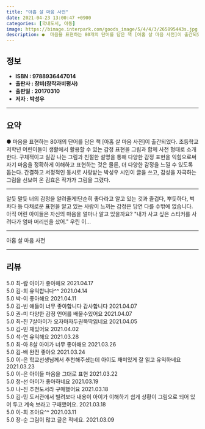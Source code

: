 ```yaml
---
title: "아홉 살 마음 사전"
date: 2021-04-23 13:00:47 +0900
categories: [국내도서, 아동]
image: https://bimage.interpark.com/goods_image/5/4/4/3/265895443s.jpg
description: ●  마음을 표현하는 80개의 단어를 담은 책 [아홉 살 마음 사전]이 출간되었다. 초등학교 저학년 어린이들이 생활에서 활용할 수 있는 감정 표현을 그림과 함께 사전 형태로 소개한다. 구체적이고 실감 나는 그림과 친절한 설명을 통해 다양한 감정 표현을 익힘으로써 자기 마음을 정확하게 이해하고 표현하는 것
---
```


## **정보**

- **ISBN : 9788936447014**
- **출판사 : 창비(창작과비평사)**
- **출판일 : 20170310**
- **저자 : 박성우**

------



## **요약**

●  마음을 표현하는 80개의 단어를 담은 책 [아홉 살 마음 사전]이 출간되었다. 초등학교 저학년 어린이들이 생활에서 활용할 수 있는 감정 표현을 그림과 함께 사전 형태로 소개한다. 구체적이고 실감 나는 그림과 친절한 설명을 통해 다양한 감정 표현을 익힘으로써 자기 마음을 정확하게 이해하고 표현하는 것은 물론, 더 다양한 감정을 느낄 수 있도록 돕는다. 간결하고 서정적인 동시로 사랑받는 박성우 시인이 글을 쓰고, 감성을 자극하는 그림을 선보여 온 김효은 작가가 그림을 그렸다.

------

알듯 말듯 너의 감정을 알려줄게!단순히 좋다라고 알고 있는 것과 즐겁다, 뿌듯하다, 벅차다 등 다채로운 표현을 알고 있는 사람이 느끼는 감정은 당연 다를 수밖에 없습니다. 아직 어린 아이들은 자신의 마음을 얼마나 알고 있을까요? &quot;내가 사고 싶은 스티커를 사려다가 엄마 머리핀을 샀어.&quot; 우린 이... 

------


아홉 살 마음 사전 

------


## **리뷰** 

5.0 최-람 아이가 좋아해요 2021.04.17 <br/>5.0 김-희 유익합니다^^ 2021.04.14 <br/>5.0 박-이 좋아해요 2021.04.11 <br/>5.0 김-빈 애들이 너무 좋아합니다 감사합니다 2021.04.07 <br/>5.0 권-미 다양한 감정 언어를 배울수있어요 2021.04.07 <br/>5.0 최-진 7살아이가 오자마자두권뚝딱읽네요
 2021.04.05 <br/>5.0 김-민 재밌어요 2021.04.02 <br/>5.0 석-연 유익해요 2021.03.28 <br/>5.0 최-아 8살 아이가 너무 좋아해요 2021.03.26 <br/>5.0 김-배 완전 좋아요 2021.03.24 <br/>5.0 이-은 학교선생님께서 추천해주셨는데 아이도 재미있게 잘 읽고 유익하네요 2021.03.23 <br/>5.0 이-은 아이들 마음을 그대로 표현 2021.03.22 <br/>5.0 정-선 아이가 좋아하네요 2021.03.19 <br/>5.0 나-진 추천도서라 구매했어요 2021.03.18 <br/>5.0 김-민 도서관에서 빌려보다 내용이 아이가 이해하기 쉽게 상황이 그림으로 되어 있어 두고 계속 보라고 구매했어요. 2021.03.18 <br/>5.0 이-희 조아요^^ 2021.03.11 <br/>5.0 장-순 그림이 많고 글은 적네요. 2021.03.09 <br/>